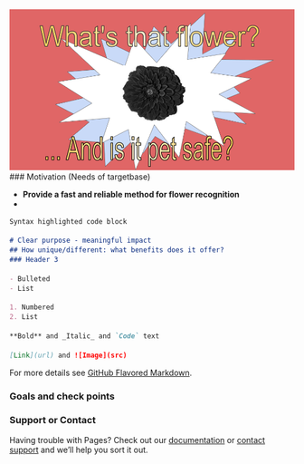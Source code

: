 <img src="Title_1.png" alt="hi" class="inline"/>
### Motivation (Needs of targetbase)

- **Provide a fast and reliable method for flower recognition**
- 

```markdown
Syntax highlighted code block

# Clear purpose - meaningful impact
## How unique/different: what benefits does it offer?
### Header 3

- Bulleted
- List

1. Numbered
2. List

**Bold** and _Italic_ and `Code` text

[Link](url) and ![Image](src)
```

For more details see [GitHub Flavored Markdown](https://guides.github.com/features/mastering-markdown/).

### Goals and check points



### Support or Contact

Having trouble with Pages? Check out our [documentation](https://docs.github.com/categories/github-pages-basics/) or [contact support](https://support.github.com/contact) and we’ll help you sort it out.
